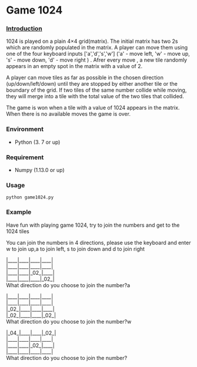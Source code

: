 # Game 1024



### [Introduction](https://en.wikipedia.org/wiki/2048_(video_game))

1024 is played on a plain 4×4 grid(matrix). The initial matrix has two 2s which are randomly populated in the matrix. A player can move them using one of the four keyboard inputs ['a','d','s','w'] ('a' - move left, 'w' - move up, 's' - move down, 'd' - move right ) . Afrer every move , a new tile randomly appears in an empty spot in the matrix with a value of 2.

A player can move tiles as far as possible in the chosen direction (up/down/left/down) until they are stopped by either another tile or the boundary of the grid. If two tiles of the same number collide while moving, they will merge into a tile with the total value of the two tiles that collided. 

The game is won when a tile with a value of 1024 appears in the matrix. When there is no available moves  the game is over.

### Environment

- Python (3. 7 or up)

### Requirement

- Numpy (1.13.0 or up)

### Usage

`python game1024.py`

### Example

Have fun with playing game 1024, try to join the numbers and get to the 1024 tiles

You can join the numbers in 4 directions, please use the keyboard and enter w to join up,a to join left, s to join down and d to join right

<p>|____|____|____|____|<br>
|____|____|____|____|<br>
|____|____|_02_|____|<br>
|____|____|____|_02_|<br>
What direction do you choose to join the number?a</p>

<p>|____|____|____|____|<br>
|____|____|____|____|<br>
|_02_|____|____|____|<br>
|_02_|____|____|_02_|<br>
What direction do you choose to join the number?w</p>

<p>|_04_|____|____|_02_|<br>
|____|____|____|____|<br>
|____|____|_02_|____|<br>
|____|____|____|____|<br>
What direction do you choose to join the number?</p>
